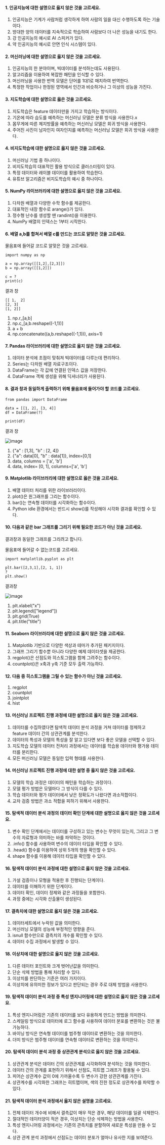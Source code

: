 #### 1. 인공지능에 대한 설명으로 옳지 않은 것을 고르세요.

1. 인공지능은 기계가 사람처럼 생각하게 하여 사람의 일을 대신 수행하도록 하는 기술이다.
2. 방대한 양의 데이터를 지속적으로 학습하여 사람보다 더 나은 성능을 내기도 한다.
3. 강 인공지능의 예시로 AI 스피커가 있다.
4. 약 인공지능의 예시로 안면 인식 시스템이 있다.



#### 2. 머신러닝에 대한 설명으로 옳지 않은 것을 고르세요.

1. 인공지능의 한 분야이며, 빅데이터를 분석하는데도 사용된다.
2. 알고리즘을 이용하여 복잡한 패턴을 인식할 수 있다.
3. 머신러닝을 사용한 번역 모델은 단어를 1대1로 매치하여 번역한다.
4. 특정한 작업이나 한정된 영역에서 인간과 비슷하거나 그 이상의 성능을 가진다.



#### 3. 지도학습에 대한 설명으로 옳은 것을 고르세요.

1. 지도학습은 feature 데이터만을 가지고 학습하는 방식이다.
2. 기온에 따라 습도를 예측하는 머신러닝 모델은 분류 방식을 사용한다.x
3. 몸무게에 따른 체지방률을 예측하는 머신러닝 모델은 회귀 방식을 사용한다.
4. 주어진 사진이 남자인지 여자인지를 예측하는 머신러닝 모델은 회귀 방식을 사용한다.



#### 4. 비지도학습에 대한 설명으로 옳지 않은 것을 고르세요.

1. 머신러닝 기법 중 하나이다.
2. 비지도학습의 대표적인 활용 방식으로 클러스터링이 있다.
3. 특정 데이터와 레이블 데이터를 활용하여 학습한다.
4. 유튜브 알고리즘은 비지도학습의 예시 중 하나이다.



#### 5. NumPy 라이브러리에 대한 설명으로 옳지 않은 것을 고르세요.

1. 다차원 배열과 다양한 수학 함수를 제공한다.
2. 대표적인 내장 함수로 arange()가 있다.
3. 정수형 난수를 생성할 땐 randint()을 이용한다.
4. NumPy 배열의 인덱스는 1부터 시작한다.



#### 6. 배열 a,b를 합쳐서 배열 c를 만드는 코드로 알맞은 것을 고르세요.

물음표에 들어갈 코드로 알맞은 것을 고르세요.

```
import numpy as np

a = np.array([[1,2],[2,3]])
b = np.array([[1,2]])

c = ?
print(c)
```

결과 창

```
[[ 1,  2]
[2, 3]
[1, 2]]
```

1. np.r_[a,b]
2. np.c_[a,b.reshape((-1,1))]
3. a + b
4. np.concatenate((a,b.reshape((-1,1))), axis=1)



#### 7. Pandas 라이브러리에 대한 설명으로 옳지 않은 것을 고르세요.

1. 데이터 분석에 초점이 맞춰져 빅데이터를 다루는데 편리하다.
2. Series는 다차원 배열 자료구조이다.
3. DataFrame는 각 값에 연결된 인덱스 값을 저장한다.
4.  DataFrame 객체 생성을 위해 딕셔너리가 사용된다.



#### 8. 결과 창과 동일하게 출력하기 위해 물음표에 들어가야 할 코드를 고르세요.

```
from pandas import DataFrame

data = [[1, 2], [3, 4]]
df = DataFrame(?)

print(df)
```

결과 창

![image](https://cdn-api.elice.io/api-attachment/attachment/cbae3620f51a45faaa5330673c0d81bc/image.png)

1. {"a" : [1,3], "b" : [2, 4]}
2. {"a": data[0], "b" : data[1]}, index=[0,1]
3. data, columns = ['a', 'b']
4. data, index= [0, 1], columns=['a', 'b']



#### 9. Matplotlib 라이브러리에 대한 설명으로 옳은 것을 고르세요.

1. 배열 데이터 처리를 위한 라이브러리이다.
2. plot()은 원그래프를 그리는 함수이다.
3. bar()는 연속형 데이터를 시각화하는 함수이다.
4. Python idle 환경에서는 반드시 show()를 작성해야 시각화 결과를 확인할 수 있다.



#### 10. 다음과 같은 bar 그래프를 그리기 위해 필요한 코드가 아닌 것을 고르세요.

결과창과 동일한 그래프를 그리려고 합니다.

물음표에 들어갈 수 없는코드를 고르세요.

```
import matplotlib.pyplot as plt

plt.bar([2,3,1],[2, 1, 1])
?
plt.show()
```

결과창

![image](https://cdn-api.elice.io/api-attachment/attachment/aa5d186de2474a3f99fd8332bbb69d78/image.png)

1. plt.xlabel("x")
2. plt.legend(["legend"])
3. plt.grid(True)
4. plt.title("title")



#### 11. Seaborn 라이브러리에 대한 설명으로 옳지 않은 것을 고르세요.

1. Matplotlib 기반으로 다양한 색상과 테마가 추가된 패키지이다.
2. 그래프 그리기 함수뿐 아니라 다양한 예제 데이터셋을 제공한다.
3. regplot()은 산점도와 히스토그램을 함께 그려주는 함수이다.
4. countplot()은 x축과 y축 기준 모두 출력 가능하다.



#### 12. 다음 중 히스토그램을 그릴 수 있는 함수가 아닌 것을 고르세요.

1. regplot
2. countplot
3. jointplot
4. hist



#### 13. 머신러닝 프로젝트 진행 과정에 대한 설명으로 옳지 않은 것을 고르세요.

1. 데이터를 수집하였다면 탐색적 데이터 분석 과정을 거쳐 데이터를 정제하고 feature 데이터 간의 상관관계를 분석한다.
2. 데이터의 특성과 모델의 특성을 잘 알고 있다면 보다 좋은 모델을 선택할 수 있다.
3. 지도학습 모델의 데이터 전처리 과정에서는 데이터를 학습용 데이터와 평가용 데이터를 분리한다.
4. 모든 머신러닝 모델은 동일한 입력 형태를 사용한다.



#### 14. 머신러닝 프로젝트 진행 과정에 대한 설명 중 옳지 않은 것을 고르세요.

1. 모델의 학습 과정은 데이터의 패턴을 학습하는 과정이다.
2. 모델 평가 방법은 모델마다 그 방식이 다를 수 있다.
3. 학습 데이터와 평가 데이터에서 낮은 정확도가 나왔다면 과소적합이다.
4. 교차 검증 방법은 과소 적합을 피하기 위해서 사용한다.



#### 15. 탐색적 데이터 분석 과정의 데이터 확인 단계에 대한 설명으로 옳지 않은 것을 고르세요.

1. 변수 확인 단계에서는 데이터를 구성하고 있는 변수는 무엇이 있는지, 그리고 그 변수의 자료형과 의미하는 바를 파악하는 것이다.
2. .info() 함수를 사용하여 변수의 데이터 타입을 확인할 수 있다.
3. .head() 함수를 이용하여 상위 5개의 행을 확인할 수 있다.
4. shape 함수를 이용해 데이터 타입을 확인할 수 있다.



#### 16. 탐색적 데이터 분석 과정에 대한 설명으로 옳지 않은 것을 고르세요.

1. 가설 검증이나 모형을 적용한 후 진행되는 단계이다.
2. 데이터를 이해하기 위한 단계이다.
3. 데이터 확인, 데이터 정제와 같은 과정들을 포함한다.
4. 과정 중에는 시각화 산출물이 생성된다.



#### 17. 결측치에 대한 설명으로 옳지 않은 것을 고르세요.

1. 데이터세트에서 누락된 값을 의미한다.
2. 머신러닝 모델의 성능에 부정적인 영향을 준다.
3. isnull 함수만으로 결측치의 개수를 확인할 수 있다.
4. 데이터 수집 과정에서 발생할 수 있다.



#### 18. 이상치에 대한 설명으로 옳지 않은 것을 고르세요.

1. 다른 데이터 포인트와 크게 벗어난값을 의미한다.
2. 단순 삭제 방법을 통해 처리할 수 있다.
3. 이상치를 판단하는 기준은 여러 가지이다.
4. 이상치에 유의미한 정보가 있다고 판단되는 경우 주로 대체 방법을 사용한다.



#### 19. 탐색적 데이터 분석 과정 중 특성 엔지니어링에 대한 설명으로 옳지 않은 것을 고르세요.

1. 특성 엔지니어링은 기존의 데이터를 보다 유용하게 만드는 방법을 의미한다.
2. 스케일링 방식으로 데이터에 로그 함수를 사용하여 데이터 분포를 변환하는 것은 불가능하다.
3. 바이닝 방식은 연속형 데이터를 범주형 데이터로 변환하는 것을 의미한다.
4. 더미 방식은 범주형 데이터를 연속형 데이터로 변환하는 것을 의미한다.



#### 20. 탐색적 데이터 분석 과정 중 상관관계 분석으로 옳지 않은 것을 고르세요.

1. 상관관계 분석은 데이터 간의 상관관계를 시각화하여 분석하는 것을 의미한다.
2. 데이터 간의 관계를 표현하기 위해서 산점도, 히트맵 그래프가 활용될 수 있다.
3. 피어슨 상관계수 값이 0에 가까울수록 두 변수가 강한 상관관계를 가진다.
4. 상관계수를 시각화한 그래프는 히트맵이며, 색의 진한 정도로 상관계수를 파악할 수 있다. 



#### 21. 탐색적 데이터 분석 과정에서 옳지 않은 설명을 고르세요.

1. 전체 데이터 개수에 비해서 결측값이 매우 적은 경우, 해당 데이터를 일괄 삭제한다.
2. 절대적인 데이터양이 적은 경우, 이상치는 단순 삭제하는 방법을 사용한다.
3. 특성 엔지니어링 과정에서는 기존의 관측치를 분할하여 새로운 특성을 만들 수 있다.
4. 상관 관계 분석 과정에서 산점도는 데이터 분포가 얼마나 유사한 지를 보여준다.